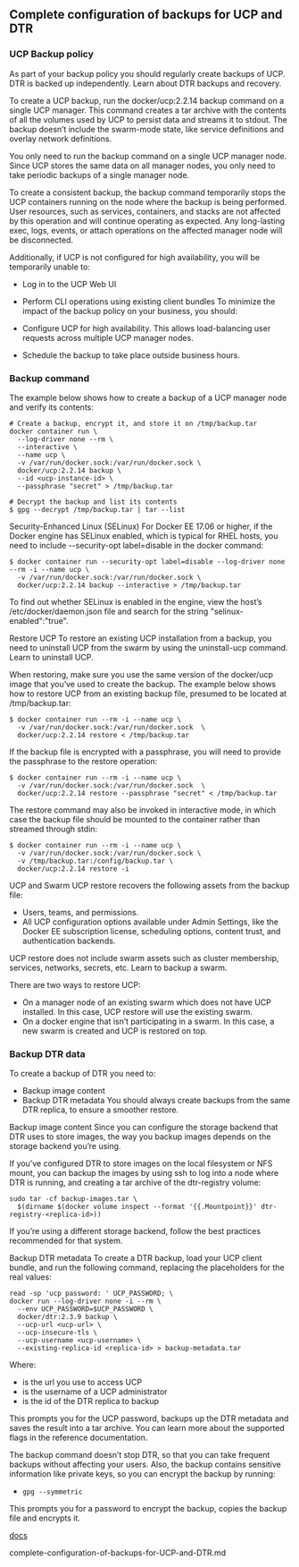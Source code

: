 ## Complete configuration of backups for UCP and DTR

### UCP Backup policy
As part of your backup policy you should regularly create backups of UCP. DTR is backed up independently. Learn about DTR backups and recovery.

To create a UCP backup, run the docker/ucp:2.2.14 backup command on a single UCP manager. This command creates a tar archive with the contents of all the volumes used by UCP to persist data and streams it to stdout. The backup doesn’t include the swarm-mode state, like service definitions and overlay network definitions.

You only need to run the backup command on a single UCP manager node. Since UCP stores the same data on all manager nodes, you only need to take periodic backups of a single manager node.

To create a consistent backup, the backup command temporarily stops the UCP containers running on the node where the backup is being performed. User resources, such as services, containers, and stacks are not affected by this operation and will continue operating as expected. Any long-lasting exec, logs, events, or attach operations on the affected manager node will be disconnected.

Additionally, if UCP is not configured for high availability, you will be temporarily unable to:

* Log in to the UCP Web UI
* Perform CLI operations using existing client bundles
To minimize the impact of the backup policy on your business, you should:

* Configure UCP for high availability. This allows load-balancing user requests across multiple UCP manager nodes.
* Schedule the backup to take place outside business hours.
### Backup command
The example below shows how to create a backup of a UCP manager node and verify its contents:
```
# Create a backup, encrypt it, and store it on /tmp/backup.tar
docker container run \
  --log-driver none --rm \
  --interactive \
  --name ucp \
  -v /var/run/docker.sock:/var/run/docker.sock \
  docker/ucp:2.2.14 backup \
  --id <ucp-instance-id> \
  --passphrase "secret" > /tmp/backup.tar

# Decrypt the backup and list its contents
$ gpg --decrypt /tmp/backup.tar | tar --list
```

Security-Enhanced Linux (SELinux)
For Docker EE 17.06 or higher, if the Docker engine has SELinux enabled, which is typical for RHEL hosts, you need to include --security-opt label=disable in the docker command:
```
$ docker container run --security-opt label=disable --log-driver none --rm -i --name ucp \
  -v /var/run/docker.sock:/var/run/docker.sock \
  docker/ucp:2.2.14 backup --interactive > /tmp/backup.tar
```

To find out whether SELinux is enabled in the engine, view the host’s /etc/docker/daemon.json file and search for the string "selinux-enabled":"true".

Restore UCP
To restore an existing UCP installation from a backup, you need to uninstall UCP from the swarm by using the uninstall-ucp command. Learn to uninstall UCP.

When restoring, make sure you use the same version of the docker/ucp image that you’ve used to create the backup. The example below shows how to restore UCP from an existing backup file, presumed to be located at /tmp/backup.tar:
```
$ docker container run --rm -i --name ucp \
  -v /var/run/docker.sock:/var/run/docker.sock  \
  docker/ucp:2.2.14 restore < /tmp/backup.tar
```  
If the backup file is encrypted with a passphrase, you will need to provide the passphrase to the restore operation:
```
$ docker container run --rm -i --name ucp \
  -v /var/run/docker.sock:/var/run/docker.sock  \
  docker/ucp:2.2.14 restore --passphrase "secret" < /tmp/backup.tar
```  
The restore command may also be invoked in interactive mode, in which case the backup file should be mounted to the container rather than streamed through stdin:
```
$ docker container run --rm -i --name ucp \
  -v /var/run/docker.sock:/var/run/docker.sock \
  -v /tmp/backup.tar:/config/backup.tar \
  docker/ucp:2.2.14 restore -i
```  
UCP and Swarm
UCP restore recovers the following assets from the backup file:

* Users, teams, and permissions.
* All UCP configuration options available under Admin Settings, like the Docker EE subscription license, scheduling options, content trust, and authentication backends.

UCP restore does not include swarm assets such as cluster membership, services, networks, secrets, etc. Learn to backup a swarm.

There are two ways to restore UCP:

* On a manager node of an existing swarm which does not have UCP installed. In this case, UCP restore will use the existing swarm.
* On a docker engine that isn’t participating in a swarm. In this case, a new swarm is created and UCP is restored on top.

### Backup DTR data
To create a backup of DTR you need to:

* Backup image content
* Backup DTR metadata
You should always create backups from the same DTR replica, to ensure a smoother restore.

Backup image content
Since you can configure the storage backend that DTR uses to store images, the way you backup images depends on the storage backend you’re using.

If you’ve configured DTR to store images on the local filesystem or NFS mount, you can backup the images by using ssh to log into a node where DTR is running, and creating a tar archive of the dtr-registry volume:
```
sudo tar -cf backup-images.tar \
  $(dirname $(docker volume inspect --format '{{.Mountpoint}}' dtr-registry-<replica-id>))
```
If you’re using a different storage backend, follow the best practices recommended for that system.

Backup DTR metadata
To create a DTR backup, load your UCP client bundle, and run the following command, replacing the placeholders for the real values:
```
read -sp 'ucp password: ' UCP_PASSWORD; \
docker run --log-driver none -i --rm \
  --env UCP_PASSWORD=$UCP_PASSWORD \
  docker/dtr:2.3.9 backup \
  --ucp-url <ucp-url> \
  --ucp-insecure-tls \
  --ucp-username <ucp-username> \
  --existing-replica-id <replica-id> > backup-metadata.tar
```  
Where:

* <ucp-url> is the url you use to access UCP
* <ucp-username> is the username of a UCP administrator
* <replica-id> is the id of the DTR replica to backup

This prompts you for the UCP password, backups up the DTR metadata and saves the result into a tar archive. You can learn more about the supported flags in the reference documentation.

The backup command doesn’t stop DTR, so that you can take frequent backups without affecting your users. Also, the backup contains sensitive information like private keys, so you can encrypt the backup by running:

* `gpg --symmetric`
 
This prompts you for a password to encrypt the backup, copies the backup file and encrypts it.

[docs](https://docs.docker.com/datacenter/ucp/2.2/guides/admin/backups-and-disaster-recovery/)


complete-configuration-of-backups-for-UCP-and-DTR.md
